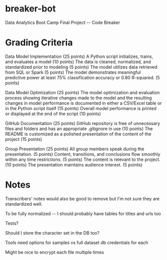 # breaker-bot
Data Analytics Boot Camp Final Project -- Code Breaker

# Grading Criteria
Data Model Implementation (25 points)
A Python script initializes, trains, and evaluates a model (10 points)
The data is cleaned, normalized, and standardized prior to modeling (5 points)
The model utilizes data retrieved from SQL or Spark (5 points)
The model demonstrates meaningful predictive power at least 75% classification accuracy or 0.80 R-squared. (5 points)

Data Model Optimization (25 points)
The model optimization and evaluation process showing iterative changes made to the model and the resulting changes in model performance is documented in either a CSV/Excel table or in the Python script itself (15 points)
Overall model performance is printed or displayed at the end of the script (10 points)

GitHub Documentation (25 points)
GitHub repository is free of unnecessary files and folders and has an appropriate .gitignore in use (10 points)
The README is customized as a polished presentation of the content of the project (15 points)

Group Presentation (25 points)
All group members speak during the presentation. (5 points)
Content, transitions, and conclusions flow smoothly within any time restrictions. (5 points)
The content is relevant to the project. (10 points)
The presentation maintains audience interest. (5 points)


# Notes

Transcribers' notes would also be good to remove but I'm not sure they are standardized well.

To be fully normalized -- I should probably have tables for titles and urls too
    
Tests?

Should I store the character set in the DB too?

Tools need options for
samples vs full dataset
db credentials for each

Might be nice to encrypt each file multiple times
